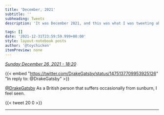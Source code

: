 ```yaml
---
title: 'December, 2021'
subtitle: ''
subheading: Tweets
description: 'It was December 2021, and this was what I was tweeting about...'

tags: []
date: '2021-12-31T23:59:59.999+00:00'
style: layout-notebook posts
author: '@toychicken'
itemPreview: none
---
```


<p><a id="1475169745938886664" href="#1475169745938886664"><em title="2021-12-26T18:20:49.000+00:00">Sunday December 26, 2021 - 18:20</em></a></p>
      
{{< embed "https://twitter.com/DrakeGatsby/status/1475137709953925126" "In reply to: @DrakeGatsby" >}}


[@DrakeGatsby](https://twitter.com/@DrakeGatsby)  As a British person that suffers occasionally from sunburn, I feel seen.

{{< tweet 20 0 >}}

---
